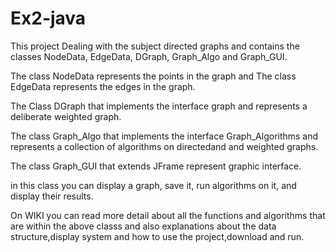 # Ex2-java

This project Dealing with the subject directed graphs and contains the classes NodeData, EdgeData, DGraph, Graph_Algo and Graph_GUI.

The class NodeData represents the points in the graph and
The class EdgeData represents the edges in the graph.

The Class DGraph that implements the interface graph and represents a deliberate weighted graph.

The class Graph_Algo that implements the interface Graph_Algorithms and represents a collection
of algorithms on directedand and weighted graphs.

The class Graph_GUI that extends JFrame represent graphic interface.

in this class you can display a graph, save it, run algorithms on it, and display their results.

 On WIKI you can read more detail about all the functions and algorithms that are within the above classs
 and also explanations about the data structure,display
 system and how to use the project,download and run.
 
